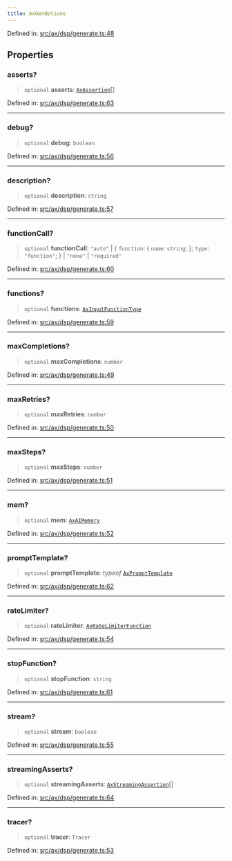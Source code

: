 ```yaml
---
title: AxGenOptions
---
```


Defined in: [src/ax/dsp/generate.ts:48](#apidocs/httpsgithubcomax-llmaxblob3b79ada8d723949fcd8a76c2b6f48cf69d8394f8srcaxdspgeneratetsl48)

## Properties

<a id="asserts"></a>

### asserts?

> `optional` **asserts**: [`AxAssertion`](#apidocs/interfaceaxassertion)[]

Defined in: [src/ax/dsp/generate.ts:63](#apidocs/httpsgithubcomax-llmaxblob3b79ada8d723949fcd8a76c2b6f48cf69d8394f8srcaxdspgeneratetsl63)

***

<a id="debug"></a>

### debug?

> `optional` **debug**: `boolean`

Defined in: [src/ax/dsp/generate.ts:56](#apidocs/httpsgithubcomax-llmaxblob3b79ada8d723949fcd8a76c2b6f48cf69d8394f8srcaxdspgeneratetsl56)

***

<a id="description"></a>

### description?

> `optional` **description**: `string`

Defined in: [src/ax/dsp/generate.ts:57](#apidocs/httpsgithubcomax-llmaxblob3b79ada8d723949fcd8a76c2b6f48cf69d8394f8srcaxdspgeneratetsl57)

***

<a id="functionCall"></a>

### functionCall?

> `optional` **functionCall**: `"auto"` \| \{ `function`: \{ `name`: `string`; \}; `type`: `"function"`; \} \| `"none"` \| `"required"`

Defined in: [src/ax/dsp/generate.ts:60](#apidocs/httpsgithubcomax-llmaxblob3b79ada8d723949fcd8a76c2b6f48cf69d8394f8srcaxdspgeneratetsl60)

***

<a id="functions"></a>

### functions?

> `optional` **functions**: [`AxInputFunctionType`](#apidocs/typealiasaxinputfunctiontype)

Defined in: [src/ax/dsp/generate.ts:59](#apidocs/httpsgithubcomax-llmaxblob3b79ada8d723949fcd8a76c2b6f48cf69d8394f8srcaxdspgeneratetsl59)

***

<a id="maxCompletions"></a>

### maxCompletions?

> `optional` **maxCompletions**: `number`

Defined in: [src/ax/dsp/generate.ts:49](#apidocs/httpsgithubcomax-llmaxblob3b79ada8d723949fcd8a76c2b6f48cf69d8394f8srcaxdspgeneratetsl49)

***

<a id="maxRetries"></a>

### maxRetries?

> `optional` **maxRetries**: `number`

Defined in: [src/ax/dsp/generate.ts:50](#apidocs/httpsgithubcomax-llmaxblob3b79ada8d723949fcd8a76c2b6f48cf69d8394f8srcaxdspgeneratetsl50)

***

<a id="maxSteps"></a>

### maxSteps?

> `optional` **maxSteps**: `number`

Defined in: [src/ax/dsp/generate.ts:51](#apidocs/httpsgithubcomax-llmaxblob3b79ada8d723949fcd8a76c2b6f48cf69d8394f8srcaxdspgeneratetsl51)

***

<a id="mem"></a>

### mem?

> `optional` **mem**: [`AxAIMemory`](#apidocs/interfaceaxaimemory)

Defined in: [src/ax/dsp/generate.ts:52](#apidocs/httpsgithubcomax-llmaxblob3b79ada8d723949fcd8a76c2b6f48cf69d8394f8srcaxdspgeneratetsl52)

***

<a id="promptTemplate"></a>

### promptTemplate?

> `optional` **promptTemplate**: *typeof* [`AxPromptTemplate`](#apidocs/classaxprompttemplate)

Defined in: [src/ax/dsp/generate.ts:62](#apidocs/httpsgithubcomax-llmaxblob3b79ada8d723949fcd8a76c2b6f48cf69d8394f8srcaxdspgeneratetsl62)

***

<a id="rateLimiter"></a>

### rateLimiter?

> `optional` **rateLimiter**: [`AxRateLimiterFunction`](#apidocs/typealiasaxratelimiterfunction)

Defined in: [src/ax/dsp/generate.ts:54](#apidocs/httpsgithubcomax-llmaxblob3b79ada8d723949fcd8a76c2b6f48cf69d8394f8srcaxdspgeneratetsl54)

***

<a id="stopFunction"></a>

### stopFunction?

> `optional` **stopFunction**: `string`

Defined in: [src/ax/dsp/generate.ts:61](#apidocs/httpsgithubcomax-llmaxblob3b79ada8d723949fcd8a76c2b6f48cf69d8394f8srcaxdspgeneratetsl61)

***

<a id="stream"></a>

### stream?

> `optional` **stream**: `boolean`

Defined in: [src/ax/dsp/generate.ts:55](#apidocs/httpsgithubcomax-llmaxblob3b79ada8d723949fcd8a76c2b6f48cf69d8394f8srcaxdspgeneratetsl55)

***

<a id="streamingAsserts"></a>

### streamingAsserts?

> `optional` **streamingAsserts**: [`AxStreamingAssertion`](#apidocs/interfaceaxstreamingassertion)[]

Defined in: [src/ax/dsp/generate.ts:64](#apidocs/httpsgithubcomax-llmaxblob3b79ada8d723949fcd8a76c2b6f48cf69d8394f8srcaxdspgeneratetsl64)

***

<a id="tracer"></a>

### tracer?

> `optional` **tracer**: `Tracer`

Defined in: [src/ax/dsp/generate.ts:53](#apidocs/httpsgithubcomax-llmaxblob3b79ada8d723949fcd8a76c2b6f48cf69d8394f8srcaxdspgeneratetsl53)
